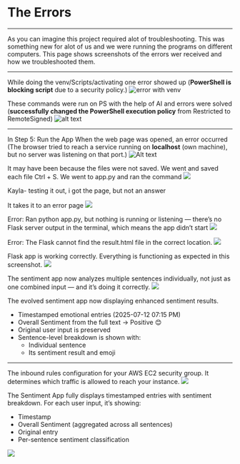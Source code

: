 # The Errors
---
As you can imagine this project required alot of troubleshooting. This was something new for alot of us and we were running the programs on different computers. This page shows screenshots of the errors wer received and how we troubleshooted them. 

---


While doing the venv/Scripts/activating one error showed up (**PowerShell is blocking script** due to a security policy.)
![error with venv](https://github.com/price2high/Images-SAWTApp/blob/main/Screenshot%202025-07-14%20110415.png)

These commands were run on PS with the help of AI and errors were solved (**successfully changed the PowerShell execution policy** from Restricted to RemoteSigned)
![alt text](https://github.com/price2high/Images-SAWTApp/blob/main/Screenshot%202025-07-14%20110439.png)

---

In Step 5: Run the App 
When the web page was opened, an error occurred (The browser tried to reach a service running on **localhost** (own machine), but no server was listening on that port.)
![Alt text](https://github.com/price2high/Images-SAWTApp/blob/main/Screenshot%202025-07-14%20110458.png)

It may have been because the files were not saved. We went and saved each file Ctrl + S. We went to app.py and ran the command 
![](https://github.com/price2high/Images-SAWTApp/blob/main/Screenshot%202025-07-14%20110518.png)

Kayla- testing it out, i got the page, but not an answer

It takes it to an error page 
![](https://github.com/price2high/Images-SAWTApp/blob/main/Screenshot%202025-07-14%20110533.png)

Error: Ran python app.py, but nothing is running or listening — there’s no Flask server output in the terminal, which means the app didn’t start
![](https://github.com/price2high/Images-SAWTApp/blob/main/Screenshot%202025-07-14%20110547.png)

Error: The Flask cannot find the result.html file in the correct location.
![](https://github.com/price2high/Images-SAWTApp/blob/main/Screenshot%202025-07-14%20110609.png)

Flask app is working correctly. Everything is functioning as expected in this screenshot.
![](https://github.com/price2high/Images-SAWTApp/blob/main/Screenshot%202025-07-14%20110623.png)

The sentiment app now analyzes multiple sentences individually, not just as one combined input — and it’s doing it correctly.
![](https://github.com/price2high/Images-SAWTApp/blob/main/Screenshot%202025-07-14%20113054.png)

The evolved sentiment app now displaying enhanced sentiment results.
  - Timestamped emotional entries (2025-07-12 07:15 PM)
  - Overall Sentiment from the full text → Positive 😊
  - Original user input is preserved
  - Sentence-level breakdown is shown with:
    - Individual sentence
    - Its sentiment result and emoji

---
The inbound rules configuration for your AWS EC2 security group. It determines which traffic is allowed to reach your instance.
![](https://github.com/price2high/Images-SAWTApp/blob/main/Screenshot%202025-07-14%20111433.png)

The Sentiment App fully displays timestamped entries with sentiment breakdown.
For each user input, it’s showing:

- Timestamp
- Overall Sentiment (aggregated across all sentences)
- Original entry
- Per-sentence sentiment classification

![](https://github.com/price2high/Images-SAWTApp/blob/main/Screenshot%202025-07-14%20111448.png)

